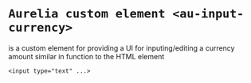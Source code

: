 # `Aurelia custom element <au-input-currency>`

<au-input-currency> is a custom element for providing a UI for inputing/editing a currency amount similar in function to the HTML element 
```
<input type="text" ...>
```
